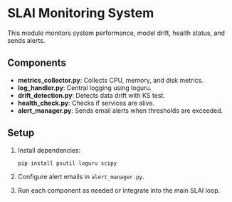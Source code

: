 # SLAI Monitoring System

This module monitors system performance, model drift, health status, and sends alerts.

## Components

- **metrics_collector.py**: Collects CPU, memory, and disk metrics.
- **log_handler.py**: Central logging using loguru.
- **drift_detection.py**: Detects data drift with KS test.
- **health_check.py**: Checks if services are alive.
- **alert_manager.py**: Sends email alerts when thresholds are exceeded.

## Setup
1. Install dependencies:
   ```console
   pip install psutil loguru scipy
   ```

2. Configure alert emails in `alert_manager.py`.
3. Run each component as needed or integrate into the main SLAI loop.
